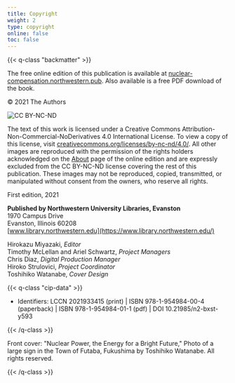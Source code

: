 ```yaml
---
title: Copyright
weight: 2
type: copyright
online: false
toc: false
---
```


{{< q-class "backmatter" >}}

The free online edition of this publication is available at [nuclear-compensation.northwestern.pub](http://nuclear-compensation.northwestern.pub). Also available is a free PDF download of the book.

© 2021 The Authors

![CC BY-NC-ND](/img/by-nc-nd.png)

The text of this work is licensed under a Creative Commons Attribution-Non-Commercial-NoDerivatives 4.0 International License. To view a copy of this license, visit [creativecommons.org/licenses/by-nc-nd/4.0/](https://creativecommons.org/licenses/by-nc-nd/4.0/). All other images are reproduced with the permission of the rights holders acknowledged on the [About](http://nuclear-compensation.northwestern.pub/about/) page of the online edition and are expressly excluded from the CC BY-NC-ND license covering the rest of this publication. These images may not be reproduced, copied, transmitted, or manipulated without consent from the owners, who reserve all rights.

First edition, 2021<br />

**Published by Northwestern University Libraries, Evanston**<br />
1970 Campus Drive<br />
Evanston, Illinois 60208<br />
[www.library.northwestern.edu](https://www.library.northwestern.edu/)<br />

Hirokazu Miyazaki, *Editor*<br />
Timothy McLellan and Ariel Schwartz, *Project Managers*<br />
Chris Diaz, *Digital Production Manager*<br />
Hiroko Strulovici, *Project Coordinator*<br />
Toshihiko Watanabe, *Cover Design*<br />

{{< q-class "cip-data" >}}

- Identifiers: LCCN 2021933415 (print) | ISBN 978-1-954984-00-4 (paperback) | ISBN 978-1-954984-01-1 (pdf) | DOI 10.21985/n2-bxst-y593

{{< /q-class >}}

Front cover: "Nuclear Power, the Energy for a Bright Future," Photo of a large sign in the Town of Futaba, Fukushima by Toshihiko Watanabe. All rights reserved.

{{< /q-class >}}